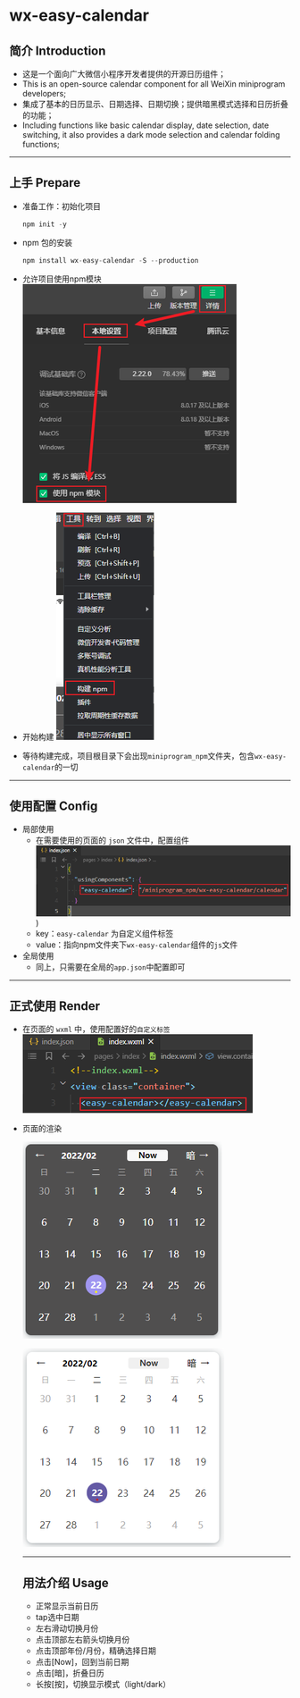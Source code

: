 # wx-easy-calendar

## 简介 Introduction

- 这是一个面向广大微信小程序开发者提供的开源日历组件；
- This is an open-source calendar component for all  WeiXin miniprogram developers;
- 集成了基本的日历显示、日期选择、日期切换；提供暗黑模式选择和日历折叠的功能；
- Including functions like basic calendar display, date selection, date switching, it also provides a dark mode selection and calendar folding functions;

---

## 上手 Prepare

- 准备工作：初始化项目

  ```js
  npm init -y
  ```

- npm 包的安装

  ```js
  npm install wx-easy-calendar -S --production
  ```

- 允许项目使用npm模块
  ![image-20220222001345197](Readme.assets/image-20220222001345197.png)

- 开始构建
  ![image-20220222001414041](Readme.assets/image-20220222001414041.png)

- 等待构建完成，项目根目录下会出现`miniprogram_npm`文件夹，包含`wx-easy-calendar`的一切

---

## 使用配置 Config

- 局部使用
  - 在需要使用的页面的 `json` 文件中，配置组件
    ![image-20220222001657743](Readme.assets/image-20220222001657743.png))
  - key：`easy-calendar` 为自定义组件标签
  - value：指向npm文件夹下`wx-easy-calendar`组件的`js`文件
- 全局使用
  - 同上，只需要在全局的`app.json`中配置即可

---

## 正式使用 Render

- 在页面的 `wxml` 中，使用配置好的`自定义标签`
  ![image-20220222002644310](Readme.assets/image-20220222002644310.png)

- 页面的渲染

  ![image-20220222002846113](Readme.assets/image-20220222002846113.png)

  ![image-20220222002939341](Readme.assets/image-20220222002939341.png)

  ---

  ## 用法介绍 Usage

  - 正常显示当前日历
  - tap选中日期
  - 左右滑动切换月份
  - 点击顶部左右箭头切换月份
  - 点击顶部年份/月份，精确选择日期
  - 点击[Now]，回到当前日期
  - 点击[暗]，折叠日历
  - 长按[按]，切换显示模式（light/dark）